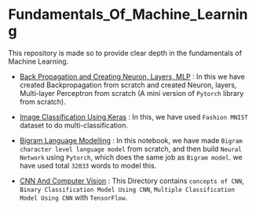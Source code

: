 # Fundamentals_Of_Machine_Learning
This repository is made so to provide clear depth in the fundamentals of Machine Learning.

* <a href="https://github.com/RustyGrackle/Fundamentals_Of_Machine_Learning/blob/main/Back_Propagation_and_Creating_Neuron_Layers_MLP.ipynb">Back Propagation and Creating Neuron, Layers, MLP</a> : In this we have created Backpropagation from scratch and created Neuron, layers, Multi-layer Perceptron from scratch (A mini version of `Pytorch` library from scratch).

* <a href= "https://github.com/RustyGrackle/Fundamentals_Of_Machine_Learning/blob/main/Image_Classification_Using_Keras.ipynb">Image Classification Using Keras</a> : In this, we have used `Fashion MNIST` dataset to do multi-classification.

* <a
href="https://github.com/RustyGrackle/Fundamentals_Of_Machine_Learning/blob/main/BigramLanguageModelling.ipynb">Bigram Language Modelling</a> : In this notebook, we have made `Bigram character level language model` from scratch, and then build `Neural Network` using `Pytorch`, which does the same job as `Bigram model`. we have used total `32033` words to model this.

* <a href="https://github.com/RustyGrackle/Fundamentals_Of_Machine_Learning/tree/main/CNN_ComputerVision">CNN And Computer Vision</a> : This Directory contains `concepts of CNN`, `Binary Classification Model Using CNN`, `Multiple Classification Model Using CNN` with `TensorFlow`.
